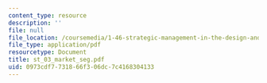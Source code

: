 ```yaml
---
content_type: resource
description: ''
file: null
file_location: /coursemedia/1-46-strategic-management-in-the-design-and-construction-value-chain-fall-2003/0973cdf7731866f306dc7c4168304133_st_03_market_seg.pdf
file_type: application/pdf
resourcetype: Document
title: st_03_market_seg.pdf
uid: 0973cdf7-7318-66f3-06dc-7c4168304133
---
```

